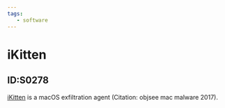 ```yaml
---
tags:
   - software
---
```

# iKitten
## ID:S0278
[iKitten](software/S0278) is a macOS exfiltration agent  (Citation: objsee mac malware 2017).
